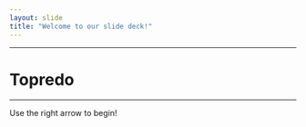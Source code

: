 ```yaml
---
layout: slide
title: "Welcome to our slide deck!"
---
```

---
# Topredo
---
Use the right arrow to begin!
